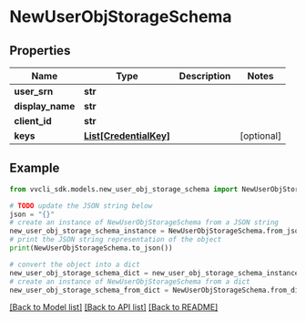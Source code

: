 # NewUserObjStorageSchema


## Properties

Name | Type | Description | Notes
------------ | ------------- | ------------- | -------------
**user_srn** | **str** |  | 
**display_name** | **str** |  | 
**client_id** | **str** |  | 
**keys** | [**List[CredentialKey]**](CredentialKey.md) |  | [optional] 

## Example

```python
from vvcli_sdk.models.new_user_obj_storage_schema import NewUserObjStorageSchema

# TODO update the JSON string below
json = "{}"
# create an instance of NewUserObjStorageSchema from a JSON string
new_user_obj_storage_schema_instance = NewUserObjStorageSchema.from_json(json)
# print the JSON string representation of the object
print(NewUserObjStorageSchema.to_json())

# convert the object into a dict
new_user_obj_storage_schema_dict = new_user_obj_storage_schema_instance.to_dict()
# create an instance of NewUserObjStorageSchema from a dict
new_user_obj_storage_schema_from_dict = NewUserObjStorageSchema.from_dict(new_user_obj_storage_schema_dict)
```
[[Back to Model list]](../README.md#documentation-for-models) [[Back to API list]](../README.md#documentation-for-api-endpoints) [[Back to README]](../README.md)


